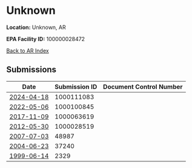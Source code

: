 # Unknown

**Location:** Unknown, AR

**EPA Facility ID:** 100000028472

[Back to AR Index](../../index.md)

## Submissions

| Date | Submission ID | Document Control Number |
|------|--------------|-------------------------|
| [2024-04-18](submissions/1000111083.md) | 1000111083 |  |
| [2022-05-06](submissions/1000100845.md) | 1000100845 |  |
| [2017-11-09](submissions/1000063619.md) | 1000063619 |  |
| [2012-05-30](submissions/1000028519.md) | 1000028519 |  |
| [2007-07-03](submissions/48987.md) | 48987 |  |
| [2004-06-23](submissions/37240.md) | 37240 |  |
| [1999-06-14](submissions/2329.md) | 2329 |  |
